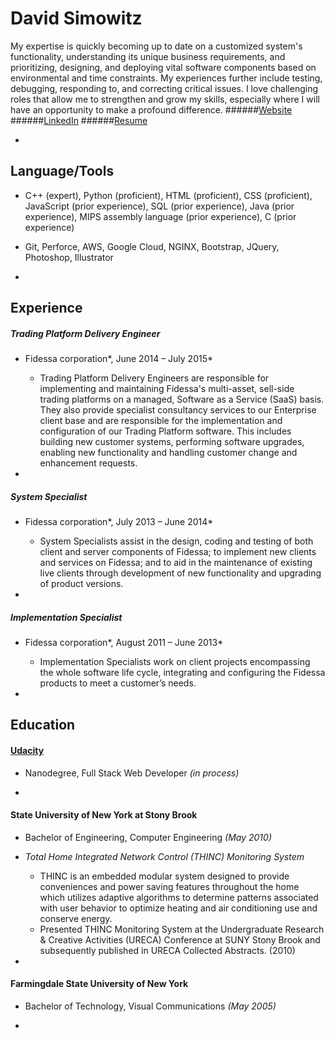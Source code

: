 David Simowitz
==============
My expertise is quickly becoming up to date on a customized system's functionality, understanding its unique business requirements, and prioritizing, designing, and deploying vital software components based on environmental and time constraints. My experiences further include testing, debugging, responding to, and correcting critical issues. I love challenging roles that allow me to strengthen and grow my skills, especially where I will have an opportunity to make a profound difference.
######[Website](http://www.davidsimowitz.com)
######[LinkedIn](https://www.linkedin.com/in/davidsimowitz)
######[Resume](https://github.com/davidsimowitz/about-me/blob/master/david_simowitz_resume.pdf)

-
Language/Tools
--------------
- C++ (expert), Python (proficient), HTML (proficient), CSS (proficient), JavaScript (prior experience), SQL (prior experience), Java (prior experience), MIPS assembly language (prior experience), C (prior experience)

- Git, Perforce, AWS, Google Cloud, NGINX, Bootstrap, JQuery, Photoshop, Illustrator

-
Experience
----------
##### Trading Platform Delivery Engineer
- Fidessa corporation*, June 2014 – July 2015*
    - Trading Platform Delivery Engineers are responsible for implementing and maintaining Fidessa's multi-asset, sell-side trading platforms on a managed, Software as a Service (SaaS) basis. They also provide specialist consultancy services to our Enterprise client base and are responsible for the implementation and configuration of our Trading Platform software. This includes building new customer systems, performing software upgrades, enabling new functionality and handling customer change and enhancement requests.

-
##### System Specialist
- Fidessa corporation*, July 2013 – June 2014*
    - System Specialists assist in the design, coding and testing of both client and server components of Fidessa; to implement new clients and services on Fidessa; and to aid in the maintenance of existing live clients through development of new functionality and upgrading of product versions.

-
##### Implementation Specialist
- Fidessa corporation*, August 2011 – June 2013*
    - Implementation Specialists work on client projects encompassing the whole software life cycle, integrating and configuring the Fidessa products to meet a customer’s needs.

-
Education
---------
#### [Udacity](www.udacity.com)
- Nanodegree, Full Stack Web Developer *(in process)*

-
#### State University of New York at Stony Brook
- Bachelor of Engineering, Computer Engineering *(May 2010)*
- *Total Home Integrated Network Control (THINC) Monitoring System*
     - THINC is an embedded modular system designed to provide conveniences and power saving features throughout the home which utilizes adaptive algorithms to determine patterns associated with user behavior to optimize heating and air conditioning use and conserve energy.
     - Presented THINC Monitoring System at the Undergraduate Research & Creative Activities (URECA) Conference at SUNY Stony Brook and subsequently published in URECA Collected Abstracts. (2010)

-
#### Farmingdale State University of New York
- Bachelor of Technology, Visual Communications *(May 2005)*

-
